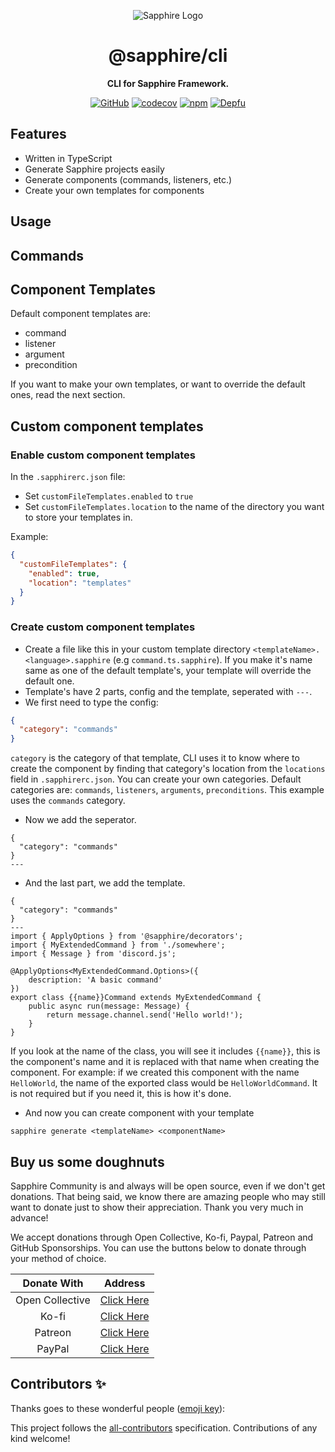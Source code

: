 <div align="center">

![Sapphire Logo](https://cdn.skyra.pw/gh-assets/sapphire-banner.png)

# @sapphire/cli

**CLI for Sapphire Framework.**

[![GitHub](https://img.shields.io/github/license/sapphiredev/cli)](https://github.com/sapphiredev/cli/blob/main/LICENSE.md)
[![codecov](https://codecov.io/gh/sapphiredev/cli/branch/main/graph/badge.svg?token=0MSAyoZNxz)](https://codecov.io/gh/sapphiredev/cli)
[![npm](https://img.shields.io/npm/v/@sapphire/cli?color=crimson&logo=npm&style=flat-square)](https://www.npmjs.com/package/@sapphire/cli)
[![Depfu](https://badges.depfu.com/badges/template/count.svg)](https://depfu.com/github/sapphiredev/e?project_id=template)

</div>

## Features

-   Written in TypeScript
-   Generate Sapphire projects easily
-   Generate components (commands, listeners, etc.)
-   Create your own templates for components

## Usage
<!-- usage -->
<!-- usagestop -->

## Commands
<!-- commands -->
<!-- commandsstop -->

## Component Templates
Default component templates are:
- command 
- listener 
- argument 
- precondition

If you want to make your own templates, or want to override the default ones, read the next section.

## Custom component templates
### Enable custom component templates
In the `.sapphirerc.json` file:
- Set `customFileTemplates.enabled` to `true`
- Set `customFileTemplates.location` to the name of the directory you want to store your templates in.

Example:
```json
{
  "customFileTemplates": {
    "enabled": true,
    "location": "templates"
  }
}
```

### Create custom component templates
- Create a file like this in your custom template directory `<templateName>.<language>.sapphire` (e.g `command.ts.sapphire`). If you make it's name same as one of the default template's, your template will override the default one.
- Template's have 2 parts, config and the template, seperated with `---`.
- We first need to type the config:

```json
{
  "category": "commands"
}
```
`category` is the category of that template, CLI uses it to know where to create the component by finding that category's location from the `locations` field in `.sapphirerc.json`. You can create your own categories. Default categories are: `commands`, `listeners`, `arguments`, `preconditions`. This example uses the `commands` category.

- Now we add the seperator.
```
{
  "category": "commands"
}
---
```

- And the last part, we add the template.
```
{
  "category": "commands"
}
---
import { ApplyOptions } from '@sapphire/decorators';
import { MyExtendedCommand } from './somewhere';
import { Message } from 'discord.js';

@ApplyOptions<MyExtendedCommand.Options>({
	description: 'A basic command'
})
export class {{name}}Command extends MyExtendedCommand {
	public async run(message: Message) {
		return message.channel.send('Hello world!');
	}
}

```
If you look at the name of the class, you will see it includes `{{name}}`, this is the component's name and it is replaced with that name when creating the component. For example: if we created this component with the name `HelloWorld`, the name of the exported class would be `HelloWorldCommand`. It is not required but if you need it, this is how it's done.

- And now you can create component with your template 
```
sapphire generate <templateName> <componentName>
```

## Buy us some doughnuts

Sapphire Community is and always will be open source, even if we don't get donations. That being said, we know there are amazing people who may still want to donate just to show their appreciation. Thank you very much in advance!

We accept donations through Open Collective, Ko-fi, Paypal, Patreon and GitHub Sponsorships. You can use the buttons below to donate through your method of choice.

|   Donate With   |                       Address                       |
| :-------------: | :-------------------------------------------------: |
| Open Collective | [Click Here](https://sapphirejs.dev/opencollective) |
|      Ko-fi      |      [Click Here](https://sapphirejs.dev/kofi)      |
|     Patreon     |    [Click Here](https://sapphirejs.dev/patreon)     |
|     PayPal      |     [Click Here](https://sapphirejs.dev/paypal)     |

## Contributors ✨

Thanks goes to these wonderful people ([emoji key](https://allcontributors.org/docs/en/emoji-key)):

<!-- ALL-CONTRIBUTORS-LIST:START - Do not remove or modify this section -->
<!-- prettier-ignore-start -->
<!-- markdownlint-disable -->
<!-- markdownlint-enable -->
<!-- prettier-ignore-end -->

<!-- ALL-CONTRIBUTORS-LIST:END -->

This project follows the [all-contributors](https://github.com/all-contributors/all-contributors) specification. Contributions of any kind welcome!
